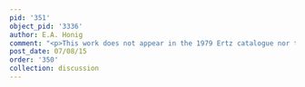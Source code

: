 ```yaml
---
pid: '351'
object_pid: '3336'
author: E.A. Honig
comment: "<p>This work does not appear in the 1979 Ertz catalogue nor the Honig Database.</p>\n"
post_date: 07/08/15
order: '350'
collection: discussion
---
```

